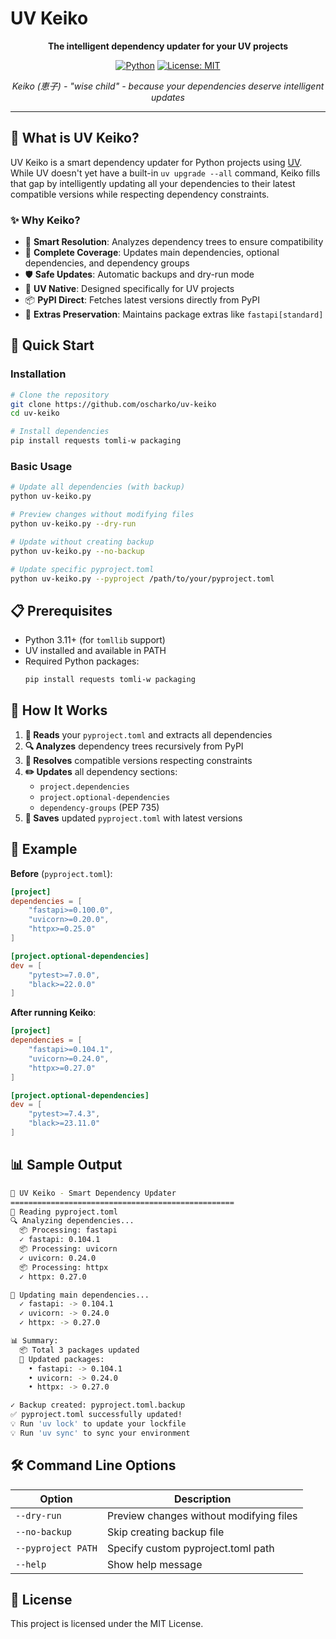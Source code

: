 # UV Keiko

<div align="center">

**The intelligent dependency updater for your UV projects**

[![Python](https://img.shields.io/badge/python-3.11+-blue.svg)](https://www.python.org/downloads/)
[![License: MIT](https://img.shields.io/badge/License-MIT-yellow.svg)](https://opensource.org/licenses/MIT)

*Keiko (恵子) - "wise child" - because your dependencies deserve intelligent updates*

</div>

---

## 🌟 What is UV Keiko?

UV Keiko is a smart dependency updater for Python projects using [UV](https://github.com/astral-sh/uv). While UV doesn't yet have a built-in `uv upgrade --all` command, Keiko fills that gap by intelligently updating all your dependencies to their latest compatible versions while respecting dependency constraints.

### ✨ Why Keiko?

- 🧠 **Smart Resolution**: Analyzes dependency trees to ensure compatibility
- 🔄 **Complete Coverage**: Updates main dependencies, optional dependencies, and dependency groups
- 🛡️ **Safe Updates**: Automatic backups and dry-run mode
- 🚀 **UV Native**: Designed specifically for UV projects
- 📦 **PyPI Direct**: Fetches latest versions directly from PyPI
- 🎯 **Extras Preservation**: Maintains package extras like `fastapi[standard]`

## 🚀 Quick Start

### Installation

```bash
# Clone the repository
git clone https://github.com/oscharko/uv-keiko
cd uv-keiko

# Install dependencies
pip install requests tomli-w packaging

```

### Basic Usage

```bash
# Update all dependencies (with backup)
python uv-keiko.py

# Preview changes without modifying files
python uv-keiko.py --dry-run

# Update without creating backup
python uv-keiko.py --no-backup

# Update specific pyproject.toml
python uv-keiko.py --pyproject /path/to/your/pyproject.toml
```

## 📋 Prerequisites

- Python 3.11+ (for `tomllib` support)
- UV installed and available in PATH
- Required Python packages:
  ```bash
  pip install requests tomli-w packaging
  ```

## 🔧 How It Works

1. **📖 Reads** your `pyproject.toml` and extracts all dependencies
2. **🔍 Analyzes** dependency trees recursively from PyPI
3. **🧮 Resolves** compatible versions respecting constraints
4. **✏️ Updates** all dependency sections:
   - `project.dependencies`
   - `project.optional-dependencies` 
   - `dependency-groups` (PEP 735)
5. **💾 Saves** updated `pyproject.toml` with latest versions

## 🎯 Example

**Before** (`pyproject.toml`):
```toml
[project]
dependencies = [
    "fastapi>=0.100.0",
    "uvicorn>=0.20.0",
    "httpx>=0.25.0"
]

[project.optional-dependencies]
dev = [
    "pytest>=7.0.0",
    "black>=22.0.0"
]
```

**After running Keiko**:
```toml
[project]
dependencies = [
    "fastapi>=0.104.1",
    "uvicorn>=0.24.0", 
    "httpx>=0.27.0"
]

[project.optional-dependencies]
dev = [
    "pytest>=7.4.3",
    "black>=23.11.0"
]
```

## 📊 Sample Output

```bash
🚀 UV Keiko - Smart Dependency Updater
==================================================
📖 Reading pyproject.toml
🔍 Analyzing dependencies...
  📦 Processing: fastapi
  ✓ fastapi: 0.104.1
  📦 Processing: uvicorn  
  ✓ uvicorn: 0.24.0
  📦 Processing: httpx
  ✓ httpx: 0.27.0

🔄 Updating main dependencies...
  ✓ fastapi: -> 0.104.1
  ✓ uvicorn: -> 0.24.0
  ✓ httpx: -> 0.27.0

📊 Summary:
  📦 Total 3 packages updated
  🔄 Updated packages:
    • fastapi: -> 0.104.1
    • uvicorn: -> 0.24.0  
    • httpx: -> 0.27.0

✓ Backup created: pyproject.toml.backup
✅ pyproject.toml successfully updated!
💡 Run 'uv lock' to update your lockfile
💡 Run 'uv sync' to sync your environment
```

## 🛠️ Command Line Options

| Option | Description |
|--------|-------------|
| `--dry-run` | Preview changes without modifying files |
| `--no-backup` | Skip creating backup file |
| `--pyproject PATH` | Specify custom pyproject.toml path |
| `--help` | Show help message |

## 📜 License

This project is licensed under the MIT License.